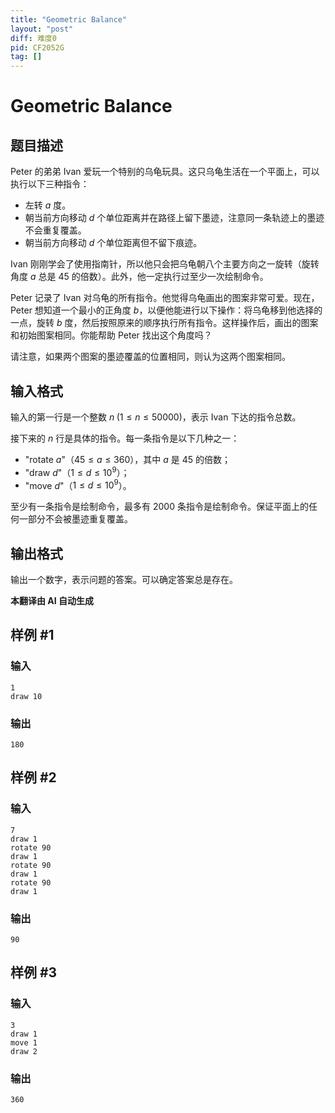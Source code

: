 ```yaml
---
title: "Geometric Balance"
layout: "post"
diff: 难度0
pid: CF2052G
tag: []
---
```


# Geometric Balance

## 题目描述

Peter 的弟弟 Ivan 爱玩一个特别的乌龟玩具。这只乌龟生活在一个平面上，可以执行以下三种指令：

- 左转 $a$ 度。
- 朝当前方向移动 $d$ 个单位距离并在路径上留下墨迹，注意同一条轨迹上的墨迹不会重复覆盖。
- 朝当前方向移动 $d$ 个单位距离但不留下痕迹。

Ivan 刚刚学会了使用指南针，所以他只会把乌龟朝八个主要方向之一旋转（旋转角度 $a$ 总是 45 的倍数）。此外，他一定执行过至少一次绘制命令。

Peter 记录了 Ivan 对乌龟的所有指令。他觉得乌龟画出的图案非常可爱。现在，Peter 想知道一个最小的正角度 $b$，以便他能进行以下操作：将乌龟移到他选择的一点，旋转 $b$ 度，然后按照原来的顺序执行所有指令。这样操作后，画出的图案和初始图案相同。你能帮助 Peter 找出这个角度吗？

请注意，如果两个图案的墨迹覆盖的位置相同，则认为这两个图案相同。

## 输入格式

输入的第一行是一个整数 $n\;(1 \le n \le 50000)$，表示 Ivan 下达的指令总数。

接下来的 $n$ 行是具体的指令。每一条指令是以下几种之一：

- "rotate $a$"（$45 \le a \le 360$），其中 $a$ 是 45 的倍数；
- "draw $d$"（$1 \le d \le 10^9$）；
- "move $d$"（$1 \le d \le 10^9$）。

至少有一条指令是绘制命令，最多有 2000 条指令是绘制命令。保证平面上的任何一部分不会被墨迹重复覆盖。

## 输出格式

输出一个数字，表示问题的答案。可以确定答案总是存在。

 **本翻译由 AI 自动生成**

## 样例 #1

### 输入

```
1
draw 10
```

### 输出

```
180
```

## 样例 #2

### 输入

```
7
draw 1
rotate 90
draw 1
rotate 90
draw 1
rotate 90
draw 1
```

### 输出

```
90
```

## 样例 #3

### 输入

```
3
draw 1
move 1
draw 2
```

### 输出

```
360
```

